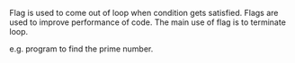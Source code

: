Flag is used to come out of loop when condition gets satisfied.
Flags are used to improve performance of code.
The main use of flag is to terminate loop.

e.g. program to find the prime number.

